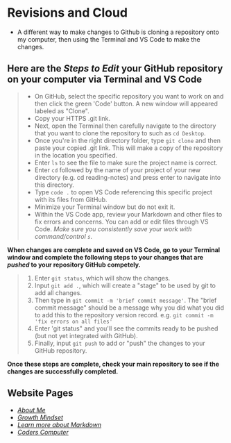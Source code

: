 # Revisions and Cloud

- A different way to make changes to Github is cloning a repository onto my computer, then using the Terminal and VS Code to make the changes.

## Here are the *Steps to Edit* your GitHub repository on your computer via Terminal and VS Code
> - On GitHub, select the specific repository you want to work on and then click the green 'Code' button. A new window will appeared labeled as "Clone". 
> - Copy your HTTPS .git link.
> - Next, open the Terminal then carefully navigate to the directory that you want to clone the repository to such as `cd Desktop`.
> - Once you're in the right directory folder, type `git clone` and then paste your copied .git link. This will make a copy of the repository in the location you specified. 
> - Enter `ls` to see the file to make sure the  project name is correct. 
> - Enter `cd` followed by the name of your project of your new directory (e.g. cd reading-notes) and press enter to navigate into this directory. 
> - Type `code .` to open VS Code referencing this specific project with its files from GitHub.
> - Minimize your Terminal window but do not exit it. 
> - Within the VS Code app, review your Markdown and other files to fix errors and concerns. You can add or edit files through VS Code. *Make sure you consistently save your work with command/control `s`.* 

**When changes are complete and saved on VS Code, go to your Terminal window and complete the following steps to your changes that are *pushed* to your repository GitHub competely.**
> 1. Enter `git status`, which will show the changes. 
> 2. Input `git add .`, which will create a "stage" to be used by git to add all changes. 
> 3. Then type in `git commit -m 'brief commit message'`. The "brief commit message" should be a message why you did what you did to add this to the repository version record. e.g. `git commit -m 'fix errors on all files'`
> 4. Enter 'git status" and you'll see the commits ready to be pushed (but not yet integrated with GitHub).
> 5. Finally, input `git push` to add or "push" the changes to your GitHub repository. 

**Once these steps are complete, check your main repository to see if the changes are successfully completed.** 

## Website Pages
- [*About Me*](/README.md)
- [*Growth Mindset*](/GrowthMindset.md)
- [*Learn more about Markdown*](/Learning_Markdown.md)
- [*Coders Computer*](CodersComputer.md)
















     

